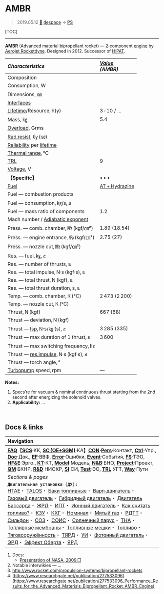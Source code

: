 # AMBR
> 2019.05.12 [🚀](../index/index.md) [despace](index.md) → [PS](ps.md)

[TOC]

---

**AMBR** (Advanced material bipropellant rocket) — 2‑component [engine](ps.md) by [Aerojet Rocketdyne](aerojet_rocketdyne.md). Designed in 2012. Successor of [HiPAT](hipat.md).

|*Characteristics*|*[Value](si.md)<br> (AMBR)*|
|:--|:--|
|Composition| |
|Consumption, W| |
|Dimensions, ㎜| |
|[Interfaces](interface.md)| |
|[Lifetime](lifetime.md)/Resource, h(y)|3 ‑ 10 / …|
|Mass, ㎏|5.4|
|[Overload](vibration.md), Grms| |
|[Rad.resist](ion_rad.md), ㏉ (㎭)| |
|[Reliability](qm.md) per [lifetime](lifetime.md)| |
|[Thermal range](tcs.md), ℃| |
|[TRL](trl.md)|9|
|[Voltage](sps.md), V| |
|**【Specific】**|• • •|
|[Fuel](fuel.md)|[АТ + Hydrazine](at_plus.md)|
|Fuel — combustion products| |
|Fuel — consumption, ㎏/s, ≤| |
|Fuel — mass ratio of components|1.2|
|Mach number / [Adiabatic exponent](heat_cr.md)| |
|Press. — comb. chamber, ㎫ (kgf/㎝²)|1.89 (18.54)|
|Press. — engine entrance, ㎫ (kgf/㎝²)|2.75 (27)|
|Press. — nozzle cut, ㎫ (kgf/㎝²)| |
|Res. — fuel, ㎏, ≥| |
|Res. — number of thrusts, ≥| |
|Res. — total impulse, N·s (kgf·s), ≥| |
|Res. — total thrust, N (kgf), ≥| |
|Res. — total thrust duration, s, ≥| |
|Temp. — comb. chamber, К (℃)|2 473 (2 200)|
|Temp. — nozzle cut, К (℃)| |
|Thrust, N (kgf)|667 (68)|
|Thrust — deviation, N (kgf)| |
|Thrust — [Isp](isp.md), N·s/㎏ (s), ≥|3 285 (335)|
|Thrust — max duration of 1 thrust, s|3 600|
|Thrust — max switching frequency, ㎐| |
|Thrust — [res.impulse](ing.md), N·s (kgf·s), ≤| |
|Thrust — torch angle, °| |
|[Turbopump](turbopump.md) speed, rpm|—|

**Notes:**

   1. Specs’re for vacuum & nominal continuous thrust starting from the 2nd second after energizing the solenoid valves.
   1. **Applicability:** …



<p style="page-break-after:always"> </p>

## Docs & links
|Navigation|
|:--|
|**[FAQ](faq.md)**【**[SCS](scs.md)**·КК, **[SC (OE+SGM)](sc.md)**·КА】**[CON](contact.md)·[Pers](person.md)**·Контакт, **[Ctrl](control.md)**·Упр., **[Doc](doc.md)**·Док., **[EF](ef.md)**·ВВФ, **[Error](error.md)**·Ошибки, **[Event](event.md)**·События, **[FS](fs.md)**·ТЭО, **[HF&E](hfe.md)**·Эрго., **[KT](kt.md)**·КТ, **[Model](model.md)**·Модель, **[N&B](nnb.md)**·БНО, **[Project](project.md)**·Проект, **[QM](qm.md)**·БКНР, **[R&D](rnd.md)**·НИОКР, **[SI](si.md)**·СИ, **[Test](test.md)**·ЭО, **[TRL](trl.md)**·УГТ, **[Way](way.md)**·Пути|
|*Sections & pages*|
|**`Двигательная установка (ДУ):`**<br> [HTAE](htae.md)・ [TALOS](talos.md)・ [Баки топливные](fuel_tank.md)・ [Варп‑двигатель](engine_type.md)・ [Газовый двигатель](engine_type.md)・ [Гибридный двигатель](гбрд.md)・ [Двигатель Бассарда](engine_type.md)・ [ЖРД](engine_type.md)・ [ИПТ](ing.md)・ [Ионный двигатель](иод.md)・ [Как считать топливо?](si.md)・ [КЗУ](cinu.md)・ [КХГ](cgs.md)・ [Номинал](nominal.md)・ [Мятый газ](exhsteam.md)・ [РДТТ](engine_type.md)・ [Сильфон](сильфон.md)・ [СОЗ](соз.md)・ [СОИС](соис.md)・ [Солнечный парус](солнечный_парус.md)・ [ТНА](turbopump.md)・ [Топливные мембраны](топливные_мембраны.md)・ [Топливные мешки](топливные_мешки.md)・ [Топливо](fuel.md)・ [Тяговооружённость](ttwr.md)・ [ТЯРД](тярд.md)・ [УИ](isp.md)・ [Фотонный двигатель](фотонный_двигатель.md)・ [ЭРД](engine_type.md)・ [Эффект Оберта](oberth_eff.md)・ [ЯРД](engine_type.md)|

   1. Docs:
      - [Presentation of NASA, 2009 ❐](f/ps/a/ambr_presentation1.pdf)
   1. Notable interwikies — …
   1. <http://www.rocket.com/propulsion-systems/bipropellant-rockets>
   1. [https://www.researchgate.net/publication/277533096](https://www.researchgate.net/publication/277533096_Performance_Results_for_the_Advanced_Materials_Bipropellant_Rocket_AMBR_Engine)
